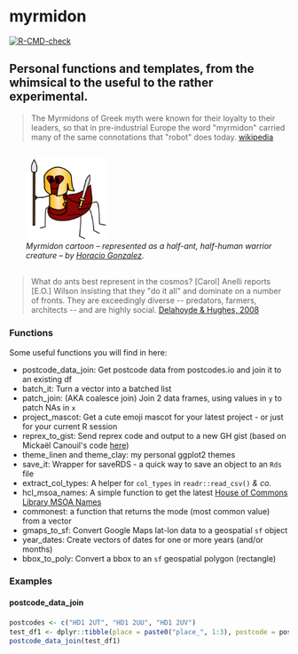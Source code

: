 # myrmidon

<!-- badges: start -->
[![R-CMD-check](https://github.com/francisbarton/myrmidon/workflows/R-CMD-check/badge.svg)](https://github.com/francisbarton/myrmidon/actions)
<!-- badges: end -->

## Personal functions and templates, from the whimsical to the useful to the rather experimental.

> The Myrmidons of Greek myth were known for their loyalty to their leaders, so that in pre-industrial Europe the word "myrmidon" carried many of the same connotations that "robot" does today. [wikipedia](https://en.m.wikipedia.org/wiki/Myrmidons#Modern_Myrmidons)

<figure style="margin: 30px;">
  <img src="inst/img/bad_myrmidon.png" width="33%" alt="Myrmidon cartoon by Horacio Gonzalez. A 'centaur' ant is drawn, with an ant's body and legs, and a humanoid torso, wearing a breastplate and helmet in an Ancient Greek style, and carrying a spear in its right hand and a sword in its left. (It also has its six ant legs)." />
  <figcaption><em>Myrmidon cartoon – represented as a half-ant, half-human warrior creature – by <a href="https://lostinbrittany.org/blog/2006/09/28/monstres-pour-la-grece-fantastique/">Horacio Gonzalez</a>.</em></figcaption>
 </figure>

> What do ants best represent in the cosmos? [Carol] Anelli reports [E.O.] Wilson insisting that they "do it all" and dominate on a number of fronts. They are exceedingly diverse -- predators, farmers, architects -- and are highly social. [Delahoyde & Hughes, 2008](https://web.archive.org/web/20080224072456/http://www.wsu.edu/~delahoyd/myrmidons.html)

### Functions

Some useful functions you will find in here:

* postcode_data_join: Get postcode data from postcodes.io and join it to an existing df
* batch_it: Turn a vector into a batched list
* patch_join: (AKA coalesce join) Join 2 data frames, using values in `y` to patch NAs in `x`
* project_mascot: Get a cute emoji mascot for your latest project - or just for your current R session
* reprex_to_gist: Send reprex code and output to a new GH gist (based on Mickaël Canouil's code [here][mc-gist])
* theme_linen and theme_clay: my personal ggplot2 themes
* save_it: Wrapper for saveRDS - a quick way to save an object to an `Rds` file
* extract_col_types: A helper for `col_types` in `readr::read_csv()` _& co._
* hcl_msoa_names: A simple function to get the latest [House of Commons Library MSOA Names][hcl-msoa]
* commonest: a function that returns the mode (most common value) from a vector
* gmaps_to_sf: Convert Google Maps lat-lon data to a geospatial `sf` object
* year_dates: Create vectors of dates for one or more years (and/or months)
* bbox_to_poly: Convert a bbox to an `sf` geospatial polygon (rectangle)

[mc-gist]: https://github.com/tidyverse/reprex/issues/190#issuecomment-817313938
[hcl-msoa]: https://houseofcommonslibrary.github.io/msoanames/

### Examples

#### postcode_data_join

```r
postcodes <- c("HD1 2UT", "HD1 2UU", "HD1 2UV")
test_df1 <- dplyr::tibble(place = paste0("place_", 1:3), postcode = postcodes)
postcode_data_join(test_df1)
```
